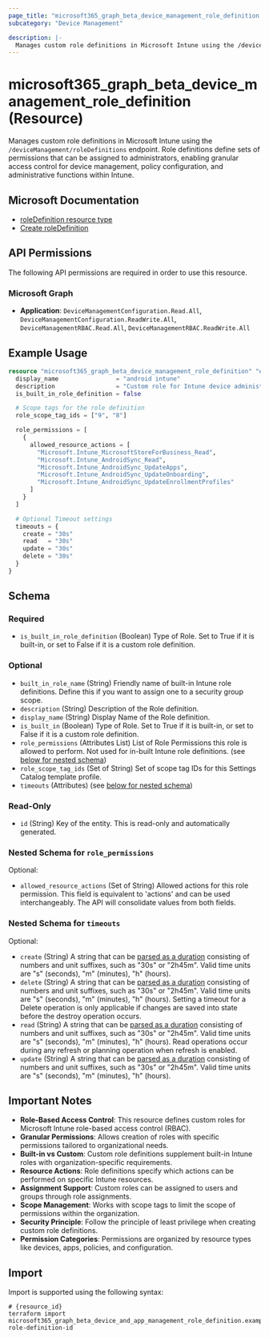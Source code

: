 ```yaml
---
page_title: "microsoft365_graph_beta_device_management_role_definition Resource - terraform-provider-microsoft365"
subcategory: "Device Management"

description: |-
  Manages custom role definitions in Microsoft Intune using the /deviceManagement/roleDefinitions endpoint. Role definitions define sets of permissions that can be assigned to administrators, enabling granular access control for device management, policy configuration, and administrative functions within Intune.
---
```


# microsoft365_graph_beta_device_management_role_definition (Resource)

Manages custom role definitions in Microsoft Intune using the `/deviceManagement/roleDefinitions` endpoint. Role definitions define sets of permissions that can be assigned to administrators, enabling granular access control for device management, policy configuration, and administrative functions within Intune.

## Microsoft Documentation

- [roleDefinition resource type](https://learn.microsoft.com/en-us/graph/api/resources/intune-rbac-roledefinition?view=graph-rest-beta)
- [Create roleDefinition](https://learn.microsoft.com/en-us/graph/api/intune-rbac-roledefinition-create?view=graph-rest-beta)

## API Permissions

The following API permissions are required in order to use this resource.

### Microsoft Graph

- **Application**: `DeviceManagementConfiguration.Read.All`, `DeviceManagementConfiguration.ReadWrite.All`, `DeviceManagementRBAC.Read.All`, `DeviceManagementRBAC.ReadWrite.All`

## Example Usage

```terraform
resource "microsoft365_graph_beta_device_management_role_definition" "example" {
  display_name                = "android intune"
  description                 = "Custom role for Intune device administration with limited permissions"
  is_built_in_role_definition = false

  # Scope tags for the role definition
  role_scope_tag_ids = ["9", "8"]

  role_permissions = [
    {
      allowed_resource_actions = [
        "Microsoft.Intune_MicrosoftStoreForBusiness_Read",
        "Microsoft.Intune_AndroidSync_Read",
        "Microsoft.Intune_AndroidSync_UpdateApps",
        "Microsoft.Intune_AndroidSync_UpdateOnboarding",
        "Microsoft.Intune_AndroidSync_UpdateEnrollmentProfiles"
      ]
    }
  ]

  # Optional Timeout settings  
  timeouts = {
    create = "30s"
    read   = "30s"
    update = "30s"
    delete = "30s"
  }
}
```

<!-- schema generated by tfplugindocs -->
## Schema

### Required

- `is_built_in_role_definition` (Boolean) Type of Role. Set to True if it is built-in, or set to False if it is a custom role definition.

### Optional

- `built_in_role_name` (String) Friendly name of built-in Intune role definitions. Define this if you want to assign one to a security group scope.
- `description` (String) Description of the Role definition.
- `display_name` (String) Display Name of the Role definition.
- `is_built_in` (Boolean) Type of Role. Set to True if it is built-in, or set to False if it is a custom role definition.
- `role_permissions` (Attributes List) List of Role Permissions this role is allowed to perform. Not used for in-built Intune role definitions. (see [below for nested schema](#nestedatt--role_permissions))
- `role_scope_tag_ids` (Set of String) Set of scope tag IDs for this Settings Catalog template profile.
- `timeouts` (Attributes) (see [below for nested schema](#nestedatt--timeouts))

### Read-Only

- `id` (String) Key of the entity. This is read-only and automatically generated.

<a id="nestedatt--role_permissions"></a>
### Nested Schema for `role_permissions`

Optional:

- `allowed_resource_actions` (Set of String) Allowed actions for this role permission. This field is equivalent to 'actions' and can be used interchangeably. The API will consolidate values from both fields.


<a id="nestedatt--timeouts"></a>
### Nested Schema for `timeouts`

Optional:

- `create` (String) A string that can be [parsed as a duration](https://pkg.go.dev/time#ParseDuration) consisting of numbers and unit suffixes, such as "30s" or "2h45m". Valid time units are "s" (seconds), "m" (minutes), "h" (hours).
- `delete` (String) A string that can be [parsed as a duration](https://pkg.go.dev/time#ParseDuration) consisting of numbers and unit suffixes, such as "30s" or "2h45m". Valid time units are "s" (seconds), "m" (minutes), "h" (hours). Setting a timeout for a Delete operation is only applicable if changes are saved into state before the destroy operation occurs.
- `read` (String) A string that can be [parsed as a duration](https://pkg.go.dev/time#ParseDuration) consisting of numbers and unit suffixes, such as "30s" or "2h45m". Valid time units are "s" (seconds), "m" (minutes), "h" (hours). Read operations occur during any refresh or planning operation when refresh is enabled.
- `update` (String) A string that can be [parsed as a duration](https://pkg.go.dev/time#ParseDuration) consisting of numbers and unit suffixes, such as "30s" or "2h45m". Valid time units are "s" (seconds), "m" (minutes), "h" (hours).

## Important Notes

- **Role-Based Access Control**: This resource defines custom roles for Microsoft Intune role-based access control (RBAC).
- **Granular Permissions**: Allows creation of roles with specific permissions tailored to organizational needs.
- **Built-in vs Custom**: Custom role definitions supplement built-in Intune roles with organization-specific requirements.
- **Resource Actions**: Role definitions specify which actions can be performed on specific Intune resources.
- **Assignment Support**: Custom roles can be assigned to users and groups through role assignments.
- **Scope Management**: Works with scope tags to limit the scope of permissions within the organization.
- **Security Principle**: Follow the principle of least privilege when creating custom role definitions.
- **Permission Categories**: Permissions are organized by resource types like devices, apps, policies, and configuration.

## Import

Import is supported using the following syntax:

```shell
# {resource_id}
terraform import microsoft365_graph_beta_device_and_app_management_role_definition.example role-definition-id
```

